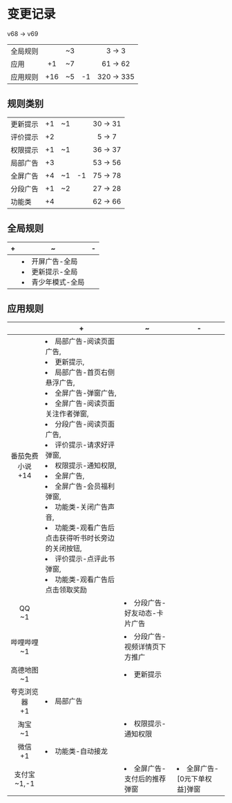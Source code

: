 # 变更记录

v68 -> v69

||||||
|-|:-:|:-:|:-:|:-:|
|全局规则||~3||3 -> 3|
|应用|+1|~7||61 -> 62|
|应用规则|+16|~5|-1|320 -> 335|

## 规则类别

||||||
|-|:-:|:-:|:-:|:-:|
|更新提示|+1|~1||30 -> 31|
|评价提示|+2|||5 -> 7|
|权限提示|+1|~1||36 -> 37|
|局部广告|+3|||53 -> 56|
|全屏广告|+4|~1|-1|75 -> 78|
|分段广告|+1|~2||27 -> 28|
|功能类|+4|||62 -> 66|

## 全局规则

|+|~|-|
|-|-|-|
||<li>开屏广告-全局<li>更新提示-全局<li>青少年模式-全局||

## 应用规则

||+|~|-|
|:-:|-|-|-|
|番茄免费小说<br>+14|<li>局部广告-阅读页面广告,<li>更新提示,<li>局部广告-首页右侧悬浮广告,<li>全屏广告-弹窗广告,<li>全屏广告-阅读页面关注作者弹窗,<li>分段广告-阅读页面广告,<li>评价提示-请求好评弹窗,<li>权限提示-通知权限,<li>全屏广告,<li>全屏广告-会员福利弹窗,<li>功能类-关闭广告声音,<li>功能类-观看广告后点击获得听书时长旁边的关闭按钮,<li>评价提示-点评此书弹窗,<li>功能类-观看广告后点击领取奖励|||
|QQ<br>~1||<li>分段广告-好友动态-卡片广告||
|哔哩哔哩<br>~1||<li>分段广告-视频详情页下方推广||
|高德地图<br>~1||<li>更新提示||
|夸克浏览器<br>+1|<li>局部广告|||
|淘宝<br>~1||<li>权限提示-通知权限||
|微信<br>+1|<li>功能类-自动接龙|||
|支付宝<br>~1,-1||<li>全屏广告-支付后的推荐弹窗|<li>全屏广告-[0元下单权益]弹窗|

